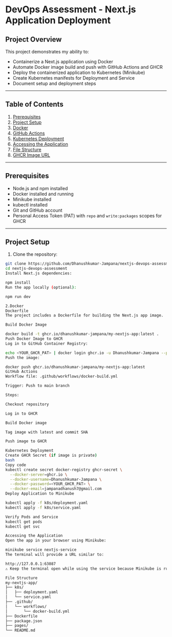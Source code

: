 # DevOps Assessment - Next.js Application Deployment

## Project Overview
This project demonstrates my ability to:
- Containerize a Next.js application using Docker
- Automate Docker image build and push with GitHub Actions and GHCR
- Deploy the containerized application to Kubernetes (Minikube)
- Create Kubernetes manifests for Deployment and Service
- Document setup and deployment steps

---

## Table of Contents
1. [Prerequisites](#prerequisites)  
2. [Project Setup](#project-setup)  
3. [Docker](#docker)  
4. [GitHub Actions](#github-actions)  
5. [Kubernetes Deployment](#kubernetes-deployment)  
6. [Accessing the Application](#accessing-the-application)  
7. [File Structure](#file-structure)  
8. [GHCR Image URL](#ghcr-image-url)  

---

## Prerequisites
- Node.js and npm installed  
- Docker installed and running  
- Minikube installed  
- kubectl installed  
- Git and GitHub account  
- Personal Access Token (PAT) with `repo` and `write:packages` scopes for GHCR  

---

## Project Setup

1. Clone the repository:

```bash
git clone https://github.com/Dhanushkumar-Jampana/nextjs-devops-assessment.git
cd nextjs-devops-assessment
Install Next.js dependencies:

npm install
Run the app locally (optional):

npm run dev

2.Docker
Dockerfile
The project includes a Dockerfile for building the Next.js app image.

Build Docker Image

docker build -t ghcr.io/dhanushkumar-jampana/my-nextjs-app:latest .
Push Docker Image to GHCR
Log in to GitHub Container Registry:

echo <YOUR_GHCR_PAT> | docker login ghcr.io -u Dhanushkumar-Jampana --password-stdin
Push the image:

docker push ghcr.io/dhanushkumar-jampana/my-nextjs-app:latest
GitHub Actions
Workflow file: .github/workflows/docker-build.yml

Trigger: Push to main branch

Steps:

Checkout repository

Log in to GHCR

Build Docker image

Tag image with latest and commit SHA

Push image to GHCR

Kubernetes Deployment
Create GHCR Secret (if image is private)
bash
Copy code
kubectl create secret docker-registry ghcr-secret \
  --docker-server=ghcr.io \
  --docker-username=Dhanushkumar-Jampana \
  --docker-password=<YOUR_GHCR_PAT> \
  --docker-email=jampanadhanush7@gmail.com
Deploy Application to Minikube

kubectl apply -f k8s/deployment.yaml
kubectl apply -f k8s/service.yaml

Verify Pods and Service
kubectl get pods
kubectl get svc

Accessing the Application
Open the app in your browser using Minikube:

minikube service nextjs-service
The terminal will provide a URL similar to:

http://127.0.0.1:63087
⚠️ Keep the terminal open while using the service because Minikube is running a tunnel.

File Structure
my-nextjs-app/
├── k8s/
│   ├── deployment.yaml
│   └── service.yaml
├── .github/
│   └── workflows/
│       └── docker-build.yml
├── Dockerfile
├── package.json
├── pages/
└── README.md
